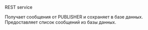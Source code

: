 REST service

Получает сообщения от PUBLISHER и сохраняет в базе данных.
Предоставляет список сообщений из базы данных.
